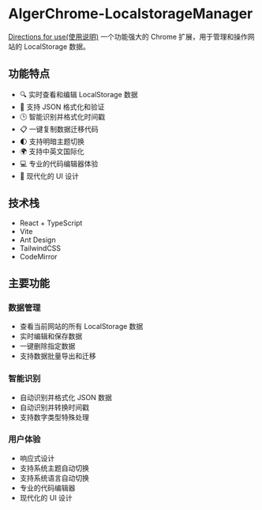 # AlgerChrome-LocalstorageManager

[Directions for use(使用说明)](USAGE.md)
一个功能强大的 Chrome 扩展，用于管理和操作网站的 LocalStorage 数据。

## 功能特点

- 🔍 实时查看和编辑 LocalStorage 数据
- 📝 支持 JSON 格式化和验证
- 🕒 智能识别并格式化时间戳
- 📋 一键复制数据迁移代码
- 🌓 支持明暗主题切换
- 🌍 支持中英文国际化
- 💻 专业的代码编辑器体验
- 🎨 现代化的 UI 设计

## 技术栈

- React + TypeScript
- Vite
- Ant Design
- TailwindCSS
- CodeMirror

## 主要功能

### 数据管理
- 查看当前网站的所有 LocalStorage 数据
- 实时编辑和保存数据
- 一键删除指定数据
- 支持数据批量导出和迁移

### 智能识别
- 自动识别并格式化 JSON 数据
- 自动识别并转换时间戳
- 支持数字类型特殊处理

### 用户体验
- 响应式设计
- 支持系统主题自动切换
- 支持系统语言自动切换
- 专业的代码编辑器
- 现代化的 UI 设计